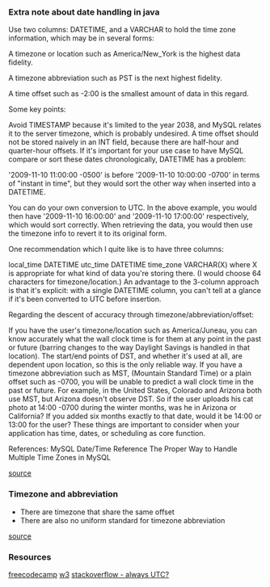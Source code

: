 ### Extra note about date handling in java
Use two columns: DATETIME, and a VARCHAR to hold the time zone information, which may be in several forms:

A timezone or location such as America/New_York is the highest data fidelity.

A timezone abbreviation such as PST is the next highest fidelity.

A time offset such as -2:00 is the smallest amount of data in this regard.

Some key points:

Avoid TIMESTAMP because it's limited to the year 2038, and MySQL relates it to the server timezone, which is probably undesired.
A time offset should not be stored naively in an INT field, because there are half-hour and quarter-hour offsets.
If it's important for your use case to have MySQL compare or sort these dates chronologically, DATETIME has a problem:

'2009-11-10 11:00:00 -0500' is before '2009-11-10 10:00:00 -0700' in terms of "instant in time", but they would sort the other way when inserted into a DATETIME.

You can do your own conversion to UTC. In the above example, you would then have
'2009-11-10 16:00:00' and '2009-11-10 17:00:00' respectively, which would sort correctly. When retrieving the data, you would then use the timezone info to revert it to its original form.

One recommendation which I quite like is to have three columns:

local_time DATETIME
utc_time DATETIME
time_zone VARCHAR(X) where X is appropriate for what kind of data you're storing there. (I would choose 64 characters for timezone/location.)
An advantage to the 3-column approach is that it's explicit: with a single DATETIME column, you can't tell at a glance if it's been converted to UTC before insertion.

Regarding the descent of accuracy through timezone/abbreviation/offset:

If you have the user's timezone/location such as America/Juneau, you can know accurately what the wall clock time is for them at any point in the past or future (barring changes to the way Daylight Savings is handled in that location). The start/end points of DST, and whether it's used at all, are dependent upon location, so this is the only reliable way.
If you have a timezone abbreviation such as MST, (Mountain Standard Time) or a plain offset such as -0700, you will be unable to predict a wall clock time in the past or future. For example, in the United States, Colorado and Arizona both use MST, but Arizona doesn't observe DST. So if the user uploads his cat photo at 14:00 -0700 during the winter months, was he in Arizona or California? If you added six months exactly to that date, would it be 14:00 or 13:00 for the user?
These things are important to consider when your application has time, dates, or scheduling as core function.

References:
MySQL Date/Time Reference
The Proper Way to Handle Multiple Time Zones in MySQL

[source](https://stackoverflow.com/a/59004019)

### Timezone and abbreviation  
- There are timezone that share the same offset
- There are also no uniform standard for timezone abbreviation

[source](https://stackoverflow.com/questions/19251420/get-timezone-abbreviation-from-utc-offset#:~:text=There%20isn't%20a%20guaranteed,does%20the%20offset%20from%20UTC.)


### Resources
[freecodecamp](https://stackoverflow.com/questions/19251420/get-timezone-abbreviation-from-utc-offset#:~:text=There%20isn't%20a%20guaranteed,does%20the%20offset%20from%20UTC.)
[w3](https://www.w3.org/TR/timezone/)
[stackoverflow - always UTC?](https://stackoverflow.com/questions/11537106/is-it-always-a-good-idea-to-store-time-in-utc-or-is-this-the-case-where-storing)
